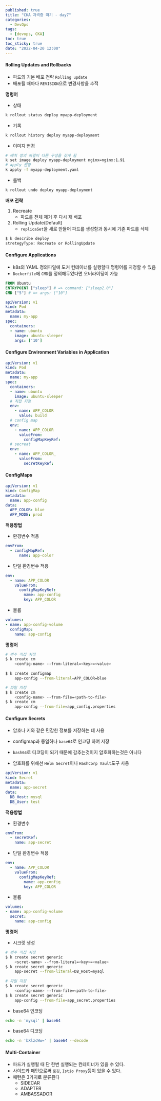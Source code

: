 ```yaml
---
published: true
title: "CKA 자격증 따기 - day7"
categories:
  - DevOps
tags:
  - [devops, CKA]
toc: true
toc_sticky: true
date: "2022-04-20 12:00"
---
```


#### Rolling Updates and Rollbacks

* 파드의 기본 배포 전략 `Rolling update`
* 배포될 때마다 `REVISION`으로 변경사항을 추적

**명령어**

* 상태

```bash
k rollout status deploy myapp-deployment
```

* 기록

```bash
k rollout history deploy myapp-deployment
```

* 이미지 변경

```bash
# 배치 정의 파일이 다른 구성을 갖게 됨
k set image deploy myapp-deployment nginx=nginx:1.91
# apply 권장
k apply -f myapp-deployment.yaml
```

* 롤백

```bash
k rollout undo deploy myapp-deployment
```

**배포 전략**

1. Recreate
    * 파드를 전체 제거 후 다시 재 배포
2. Rolling Update(Default)
    * `replicaSet`을 새로 만들어 파드를 생성함과 동시에 기존 파드를 삭제

```bash
$ k describe deploy
stretegyType: Recreate or RollingUpdate
```

#### Configure Applications

* k8s의 YAML 정의파일에 도커 컨테이너를 실행할때 명령어를 지정할 수 있음
* `Dockerfile`에 `CMD`를 정의해두었다면 오버라이딩이 가능

```dockerfile
FROM Ubuntu
ENTRYPOINT ["sleep"] # => command: ["sleep2.0"]
CMD ["5"] # => args: ["10"]
```

```yaml
apiVersion: v1
kind: Pod
metadata:
  name: my-app
spec:
  containers:
  - name: ubuntu
    image: ubuntu-sleeper
    args: ['10']
```

#### Configure Environment Variables in Application

```yaml
apiVersion: v1
kind: Pod
metadata:
  name: my-app
spec:
  containers:
  - name: ubuntu
    image: ubuntu-sleeper
  # 직접 지정
  env:
    - name: APP_COLOR
      value: build
  # config map
  env:
    - name: APP_COLOR
      valueFrom:
        configMapKeyRef:
  # secreat
  env:
    - name: APP_COLOR_
      valueFrom: 
        secretKeyRef:
```

#### ConfigMaps

```yaml
apiVersion: v1
kind: ConfigMap
metadata:
  name: app-config
data:
  APP_COLOR: blue
  APP_MODE: prod
```

**적용방법**

* 환경변수 적용

```yaml
envFrom:
  - configMapRef:
      name: app-color
```

* 단일 환경변수 적용

```yaml
env:
  - name: APP_COLOR
    valueFrom:
      configMapKeyRef:
        name: app-config
        key: APP_COLOR
```

* 볼륨

```yaml
volumes:
- name: app-config-volume
  configMap:
    name: app-config
```

**명령어**

```bash
# 변수 직접 지정
$ k create cm
    <config-name> --from-literal=<key>=<value>
    
$ k create configmap
    app-config --from-literal=APP_COLOR=blue

# 파일 지정
$ k create cm
    <config-name> --from-file=<path-to-file>
$ k create cm
    app-config --from-file=app_config.properties
```

#### Configure Secrets

* 암호나 키와 같은 민감한 정보를 저장하는 데 사용

* configmap과 동일하나 `base64`로 인코딩 하여 저장
* `bash64`로 디코딩이 되기 때문에 감추는것이지 암호화하는것은 아니다
* 암호화를 위해선 `Helm Secret`이나 `HashCorp Vault`도구 사용

```yaml
apiVersion: v1
kind: Secret
metadata:
  name: app-secret
data:
  DB_Host: mysql
  DB_User: test
```

**적용방법**

* 환경변수

```yaml
envFrom:
  - secretRef:
    name: app-secret
```

* 단일 환경변수 적용

```yaml
env:
  - name: APP_COLOR
    valueFrom:
      configMapKeyRef:
        name: app-config
        key: APP_COLOR
```

* 볼륨

```yaml
volumes:
- name: app-config-volume
  secret:
    name: app-config
```

**명령어**

* 시크릿 생성

```bash
# 변수 직접 지정
$ k create secret generic
    <scret-name> --from-literal=<key>=<value>
$ k create secret generic
    app-secret --from-literal=DB_Host=mysql
    
# 파일 지정
$ k create secret generic
    <config-name> --from-file=<path-to-file>
$ k create secret generic
    app-config --from-file=app_secret.properties
```

* base64 인코딩

```bash
echo -n 'mysql' | base64
```

* base64 디코딩

```bash
echo -n 'bXlzcWw=' | base64 --decode
```

#### Multi-Container

* 파드가 실행될 때 단 한번 실행되는 컨테이너가 있을 수 있다.
* 사이드카 패턴으로써 `로깅`, `Istio Proxy`등이 있을 수 있다.
* 패턴은 3가지로 분류된다
  * SIDECAR
  * ADAPTER
  * AMBASSADOR

